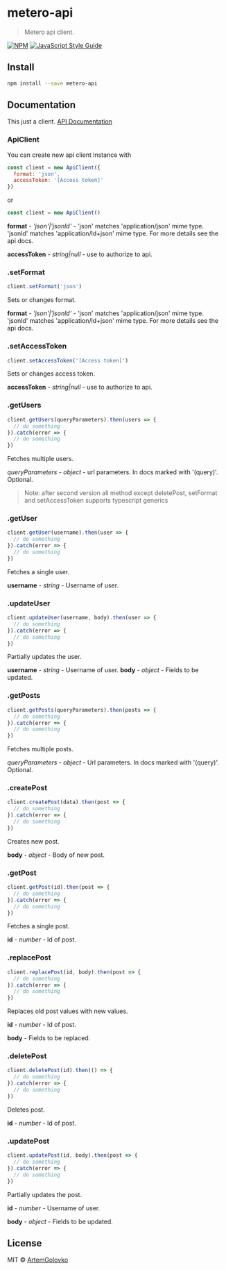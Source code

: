 # metero-api

> Metero api client.

[![NPM](https://img.shields.io/npm/v/metero-api.svg)](https://www.npmjs.com/package/auth-react) [![JavaScript Style Guide](https://img.shields.io/badge/code_style-standard-brightgreen.svg)](https://standardjs.com)

## Install
```bash
npm install --save metero-api
```

## Documentation
This just a client. [API Documentation](https://api.metero.pp.ua/)

### ApiClient

You can create new api client instance with
```js
const client = new ApiClient({
  format: 'json',
  accessToken: '[Access token]'
})
```
or
```js
const client = new ApiClient()
```

**format** - *'json'|'jsonld'* - 'json' matches 'application/json' mime type. 'jsonld' matches 'application/ld+json' mime type. For more details see the api docs.

**accessToken** - *string|null* - use to authorize to api.

### .setFormat
```js
client.setFormat('json')
```
Sets or changes format.

**format** - *'json'|'jsonld'* - 'json' matches 'application/json' mime type. 'jsonld' matches 'application/ld+json' mime type. For more details see the api docs.

### .setAccessToken
```js
client.setAccessToken('[Access token]')
```
Sets or changes access token.

**accessToken** - *string|null* - use to authorize to api.

### .getUsers
```js
client.getUsers(queryParameters).then(users => {
  // do something
}).catch(error => {
  // do something
})
```
Fetches multiple users.

*queryParameters* - *object* - url parameters. In docs marked with '(query)'. Optional.

> Note: after second version all method except deletePost, setFormat and setAccessToken supports typescript generics

### .getUser
```js
client.getUser(username).then(user => {
  // do something
}).catch(error => {
  // do something
})
```
Fetches a single user.

**username** - *string* - Username of user.

### .updateUser
```js
client.updateUser(username, body).then(user => {
  // do something
}).catch(error => {
  // do something
})
```
Partially updates the user.

**username** - *string* - Username of user.
**body** - *object* - Fields to be updated.

### .getPosts
```js
client.getPosts(queryParameters).then(posts => {
  // do something
}).catch(error => {
  // do something
})
```
Fetches multiple posts.

*queryParameters* - *object* - Url parameters. In docs marked with '(query)'. Optional.

### .createPost
```js
client.createPost(data).then(post => {
  // do something
}).catch(error => {
  // do something
})
```

Creates new post.

**body** - *object* - Body of new post.

### .getPost
```js
client.getPost(id).then(post => {
  // do something
}).catch(error => {
  // do something
})
```
Fetches a single post.

**id** - *number* - Id of post.

### .replacePost
```js
client.replacePost(id, body).then(post => {
  // do something
}).catch(error => {
  // do something
})
```

Replaces old post values with new values.

**id** - *number* - Id of post.

**body** - Fields to be replaced.

### .deletePost
```js
client.deletePost(id).then(() => {
  // do something
}).catch(error => {
  // do something
})
```

Deletes post.

**id** - *number* - Id of post.

### .updatePost
```js
client.updatePost(id, body).then(post => {
  // do something
}).catch(error => {
  // do something
})
```
Partially updates the post.

**id** - *number* - Username of user.

**body** - *object* - Fields to be updated.

## License

MIT © [ArtemGolovko](https://github.com/ArtemGolovko)